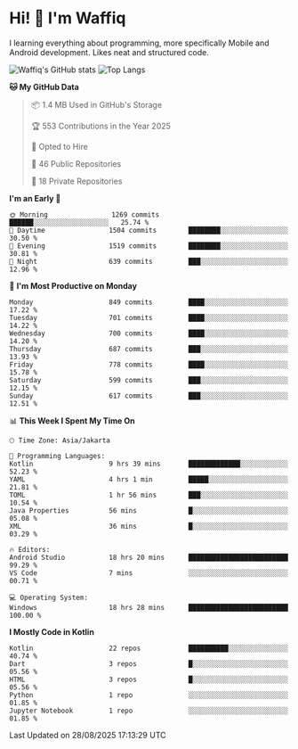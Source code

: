 
# Hi! 👋 I'm Waffiq

I learning everything about programming, more specifically Mobile and Android development. Likes neat and structured code.

<!-- Get to know more about me?

<a href="https://www.linkedin.com/in/waffiqaziz/"><img src="https://img.shields.io/static/v1?label=%20&message=LinkedIn&logo=linkedin&logoColor=white&color=0A66C2&style=for-the-badge" alt="LinkedIn"></a>
<a href="https://www.instagram.com/waffiqaziz/"><img src="https://img.shields.io/static/v1?label=%20&message=instagram&logo=instagram&logoColor=white&labelColor=%23E1306C&color=%23E1306C&style=for-the-badge" alt="Instagram"></a>
<a href="https://web.facebook.com/WaffiqAziz/"><img src="https://img.shields.io/static/v1?label=%20&message=Facebook&logo=facebook&logoColor=white&color=1877F2&style=for-the-badge" alt="Facebook"></a>
<a href="https://twitter.com/waffiqaziz"><img src="https://img.shields.io/static/v1?label=%20&message=X&logo=x&logoColor=white&color=000000&style=for-the-badge" alt="X"></a> -->

![Waffiq's GitHub stats](https://github-readme-stats-eight-theta.vercel.app/api?username=waffiqaziz&show_icons=true&include_all_commits=true&count_private=true&theme=dark)
![Top Langs](https://github-readme-stats.vercel.app/api/top-langs/?username=waffiqaziz&layout=compact&langs_count=8&theme=dark)

<!--START_SECTION:waka-->
**🐱 My GitHub Data** 

> 📦 1.4 MB Used in GitHub's Storage 
 > 
> 🏆 553 Contributions in the Year 2025
 > 
> 💼 Opted to Hire
 > 
> 📜 46 Public Repositories 
 > 
> 🔑 18 Private Repositories 
 > 
**I'm an Early 🐤** 

```text
🌞 Morning                1269 commits        ██████░░░░░░░░░░░░░░░░░░░   25.74 % 
🌆 Daytime                1504 commits        ████████░░░░░░░░░░░░░░░░░   30.50 % 
🌃 Evening                1519 commits        ████████░░░░░░░░░░░░░░░░░   30.81 % 
🌙 Night                  639 commits         ███░░░░░░░░░░░░░░░░░░░░░░   12.96 % 
```
📅 **I'm Most Productive on Monday** 

```text
Monday                   849 commits         ████░░░░░░░░░░░░░░░░░░░░░   17.22 % 
Tuesday                  701 commits         ████░░░░░░░░░░░░░░░░░░░░░   14.22 % 
Wednesday                700 commits         ████░░░░░░░░░░░░░░░░░░░░░   14.20 % 
Thursday                 687 commits         ███░░░░░░░░░░░░░░░░░░░░░░   13.93 % 
Friday                   778 commits         ████░░░░░░░░░░░░░░░░░░░░░   15.78 % 
Saturday                 599 commits         ███░░░░░░░░░░░░░░░░░░░░░░   12.15 % 
Sunday                   617 commits         ███░░░░░░░░░░░░░░░░░░░░░░   12.51 % 
```


📊 **This Week I Spent My Time On** 

```text
🕑︎ Time Zone: Asia/Jakarta

💬 Programming Languages: 
Kotlin                   9 hrs 39 mins       █████████████░░░░░░░░░░░░   52.23 % 
YAML                     4 hrs 1 min         █████░░░░░░░░░░░░░░░░░░░░   21.81 % 
TOML                     1 hr 56 mins        ███░░░░░░░░░░░░░░░░░░░░░░   10.54 % 
Java Properties          56 mins             █░░░░░░░░░░░░░░░░░░░░░░░░   05.08 % 
XML                      36 mins             █░░░░░░░░░░░░░░░░░░░░░░░░   03.29 % 

🔥 Editors: 
Android Studio           18 hrs 20 mins      █████████████████████████   99.29 % 
VS Code                  7 mins              ░░░░░░░░░░░░░░░░░░░░░░░░░   00.71 % 

💻 Operating System: 
Windows                  18 hrs 28 mins      █████████████████████████   100.00 % 
```

**I Mostly Code in Kotlin** 

```text
Kotlin                   22 repos            ██████████░░░░░░░░░░░░░░░   40.74 % 
Dart                     3 repos             █░░░░░░░░░░░░░░░░░░░░░░░░   05.56 % 
HTML                     3 repos             █░░░░░░░░░░░░░░░░░░░░░░░░   05.56 % 
Python                   1 repo              ░░░░░░░░░░░░░░░░░░░░░░░░░   01.85 % 
Jupyter Notebook         1 repo              ░░░░░░░░░░░░░░░░░░░░░░░░░   01.85 % 
```




 Last Updated on 28/08/2025 17:13:29 UTC
<!--END_SECTION:waka-->
